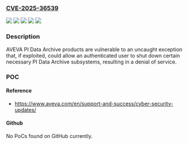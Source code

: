 ### [CVE-2025-36539](https://cve.mitre.org/cgi-bin/cvename.cgi?name=CVE-2025-36539)
![](https://img.shields.io/static/v1?label=Product&message=PI%20Data%20Archive&color=blue)
![](https://img.shields.io/static/v1?label=Product&message=PI%20Server&color=blue)
![](https://img.shields.io/static/v1?label=Version&message=2023%20&color=brightgreen)
![](https://img.shields.io/static/v1?label=Version&message=2023%20Patch%201%20&color=brightgreen)
![](https://img.shields.io/static/v1?label=Vulnerability&message=CWE-248&color=brightgreen)

### Description

AVEVA PI Data Archive products are vulnerable to an uncaught exception that, if exploited, could allow an authenticated user to shut down certain necessary PI Data Archive subsystems, resulting in a denial of service.

### POC

#### Reference
- https://www.aveva.com/en/support-and-success/cyber-security-updates/

#### Github
No PoCs found on GitHub currently.

